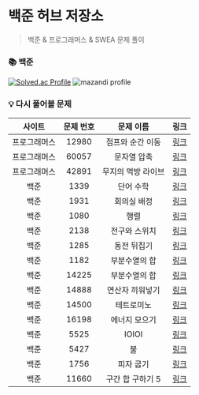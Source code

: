 # 백준 허브 저장소

> 백준 & 프로그래머스 & SWEA 문제 풀이

### 📚 백준

[![Solved.ac Profile](http://mazassumnida.wtf/api/v2/generate_badge?boj=codeer)](https://solved.ac/codeer/)
![mazandi profile](http://mazandi.herokuapp.com/api?handle=codeer&theme=dark)

### 💡 다시 풀어볼 문제

| 사이트 | 문제 번호 |  문제 이름 | 링크 |
| :----------: | :----------: | :----------: | :----------: |
| 프로그래머스 | 12980 | 점프와 순간 이동 | [링크](https://school.programmers.co.kr/learn/courses/30/lessons/12980) |
| 프로그래머스 | 60057 | 문자열 압축 | [링크](https://school.programmers.co.kr/learn/courses/30/lessons/60057) |
| 프로그래머스 | 42891 | 무지의 먹방 라이브 | [링크](https://school.programmers.co.kr/learn/courses/30/lessons/42891) |
| 백준 | 1339 | 단어 수학 | [링크](https://www.acmicpc.net/problem/1339) |
| 백준 | 1931 | 회의실 배정 | [링크](https://www.acmicpc.net/problem/1931) |
| 백준 | 1080 | 행렬 | [링크](https://www.acmicpc.net/problem/1080) |
| 백준 | 2138 | 전구와 스위치 | [링크](https://www.acmicpc.net/problem/2138) |
| 백준 | 1285 | 동전 뒤집기 | [링크](https://www.acmicpc.net/problem/1285) |
| 백준 | 1182 | 부분수열의 합 | [링크](https://www.acmicpc.net/problem/1182) |
| 백준 | 14225 | 부분수열의 합 | [링크](https://www.acmicpc.net/problem/14225) |
| 백준 | 14888 | 연산자 끼워넣기 | [링크](https://www.acmicpc.net/problem/14888) |
| 백준 | 14500 | 테트로미노 | [링크](https://www.acmicpc.net/problem/14500) |
| 백준 | 16198 | 에너지 모으기 | [링크](https://www.acmicpc.net/problem/16198) |
| 백준 | 5525 | IOIOI | [링크](https://www.acmicpc.net/problem/5525) |
| 백준 | 5427 | 불 | [링크](https://www.acmicpc.net/problem/5427) |
| 백준 | 1756 | 피자 굽기 | [링크](https://www.acmicpc.net/problem/1756) |
| 백준 | 11660 | 구간 합 구하기 5 | [링크](https://www.acmicpc.net/problem/11660) |
